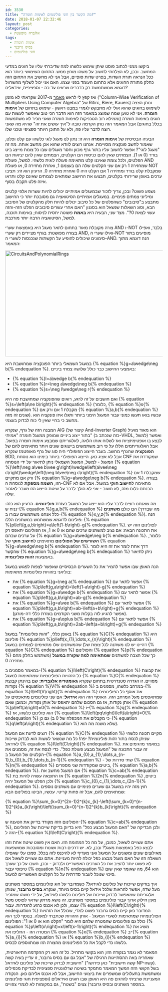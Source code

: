 ```yaml
---
id: 3530
title: "מה הקשר בין חוגי פולינומים לאימות חומרה?"
date: 2018-01-07 22:32:46
layout: post
categories: 
  - אלגברה מופשטת
tags: 
  - אימות חומרה
  - בסיס גרובנר
  - חוגי פולינומים
---
```

ביקשו ממני לכתוב פוסט שיתן שימוש כלשהו למה שדיברתי עליו על חוגים במדעי המחשב. ובכן, לא הצלחתי לחשוב על משהו מוחץ ממש. התחום השימושי ביותר הוא ככל הנראה תורת השדות, בפרט שדות סופיים, אבל אני לא מחשיב את התחום הזה כחלק מתורת החוגים אלא כתחום העומד בפני עצמו. האם אני יכול לשלוף מהשרוול דוגמא שמשתמשת רק בדברים שראינו עד כה - וספציפית, אידאלים?

ואז קפץ לי לראש <a href="http://www.cs.utexas.edu/users/hunt/FMCAD/FMCAD17/preprints/s1p3.pdf">מאמר</a> מ-2017 שקראתי לא מזמן ("Column-Wise Verification of Multipliers Using Computer Algebra" של Ritirc, Biere, Kauers) ונותן הצצה לשימוש בחוגים שהוא אולי לא מתבקש לגמרי במבט ראשון - שימוש בתחום של <strong>אימות חומרה</strong>. אני לא טוען שמה שמוצג במאמר הזה הוא הדבר הכי טוב שאפשר לעשות עם חוגים באימות חומרה (וממילא רוב הטכניקות לאימות חומרה שאני מכיר לא משתמשות בכלל בחוגים) אבל המאמר הזה נותן הקדמה טובה ל"איך עושים את זה" שהיא מה שאני רוצה לדבר עליו פה, ולא על התוכן היותר ספציפי וטכני שלו.

הבעיה הבסיסית של <strong>אימות חומרה</strong> היא זו: נתון לנו מעגל לוגי כלשהו עם קלט ופלט, שאמור לחשב פונקציה מסויימת. אנחנו רוצים לוודא שהוא אכן מחשב אותה. מה זה "מעגל לוגי"? אפשר לחשוב עליו בתור גרף מכוון וחסר מעגלים שבו כל צומת מייצג ביט בודד (0 או 1). הצמתים שאין להם כניסות הם הקלטים, הצמתים שאין להם יציאות הם הפלטים, ולכל צומת שאיננו קלט מתאימה פעולה לוגית כלשהי. למשל, פעולת AND שמחזירה 1 רק אם שני הקלטים שלה הם בעצמם 1, ואחרת מחזירה 0, או פעולת NOT שמקבלת קלט בודד ומחזירה 1 אם הקלט היה 0 ואחרת מחזירה 0. הרעיון הוא זה: תציבו ערכים באופן שרירותי בקלטים, תבצעו את החישוב שמתאים לצמתים שאינם קלט ותראו איזה פלט תקבלו בסוף.

נשמע פשוט? ובכן, צריך לזכור שבמעגלים אמיתיים יכולים להיות עשרות אלפי קלטים ומיליוני צמתים פנימיים. במעגלים אמיתיים הסיטואציה גם מסובכת יותר כי החישוב מתבצע ב"סיבובים" כשהפלטים של כל סיבוב יכולים להיות חלק מהקלטים של הסיבוב הבא, וסוג השאלות שנשאל הוא בסגנון "האם אחרי עשרים סיבובים הפלט הזה-והזה עשוי לצאת 0?". מצד שני, הבעיה היא <strong>באמת</strong> פשוטה יחסית לניסוח; באימות תוכנה, למשל, הסיטואציה הרבה יותר מורכבת.

צורה מקובלת מאוד בתחום לתאר מעגל היא באמצעות שערי AND ו-NOT בלבד, ואפילו בצורה מפושטת: בגרף מציירים רק שערי AND, ואילו שערי ה-NOT מופיעים בתור סימונים שיכולים להופיע על הקשתות שנכנסות לשערי ה-AND. הנה דוגמא מתוך המאמר:

<a href="{{site.baseurl}}{{site.post_images}}/2018/01/CircuitsAndPolynomialRings.png" rel="attachment wp-att-3531"><img class="aligncenter size-full wp-image-3531" src="{{site.baseurl}}{{site.post_images}}/2018/01/CircuitsAndPolynomialRings.png" alt="CircuitsAndPolynomialRings" width="571" height="338" /></a>

במעגל השמאלי ביותר הפונקציה שמחושבת היא {% equation %}g=a\wedge\neg b{% endequation %}. באמצעי החישוב כבר כולל שלושה צמתי ביניים:
<ul>
	<li>{% equation %}l=a\wedge b{% endequation %}</li>
	<li>{% equation %}r=\neg a\wedge\neg b{% endequation %}</li>
	<li>{% equation %}s=\neg l\wedge\neg r{% endequation %}</li>
</ul>
ואם חושבים על זה לרגע, רואים שהפונקציה שמחושבת פה היא {% equation %}s=\left(a\ne b\right){% endequation %} (כלומר, {% equation %}s{% endequation %} מקבלת 1 אם ורק אם {% equation %}a,b{% endequation %} שונים זה מזה). עכשיו בואו תעשו כמוני עבור המעגל הימני ביותר ותגלו איזו פונקציה הוא מחשב כי בחיי שאין לי כוח לבדוק בעצמי.

המבנה הזה של גרף, שנקרא AIG (קיצור של And-Inverter Graph) הוא מאוד מועיל בתור ייצוג ביניים שמופק ממעגל חומרה "אמיתי" (כזה שנכתב ב-VHDL, למשל) ואפשר לבצע בו אופטימיזציות ואז לשלוח אותו הלאה, לאלגוריתם שמבצע אימות חומרה בפועל. אבל האלגוריתמים הללו על פי רוב משתמשים בייצוגים שונים ויותר מתאימים להם של <strong>הפונקציה</strong> שהגרף מחשב. בעבר הייצוג הפופולרי היה סוג של גרף מאופטמז שנקרא BDD, אבל לא אציג כאן. הייצוג הפופולרי ביותר בימינו הוא נוסחת CNF שמקודדת את המעגל - למשל, המעגל השמאלי ניתן לתיאור על ידי הנוסחה {% equation %}\left(\neg a\vee b\vee g\right)\wedge\left(a\vee\neg c\right)\wedge\left(\neg b\vee\neg c\right){% endequation %} שמקבלת 1 אם ורק אם מתקיים {% equation %}g=a\wedge\neg b{% endequation %}. בצורה הזו, <strong>השמה מספקת</strong> לנוסחת ה-CNF מתאימה ל<strong>חישוב חוקי</strong> במעגל. אבל אם לא הבנתם כלום מזה, לא חשוב - אני לא הולך לדבר על שיטת הייצוג הזו מעבר לאזכור שלה.

מה שאנחנו רוצים לדבר עליו הוא ייצוג של המעגל בעזרת <strong>פולינומים</strong>. הרעיון הוא כזה: נניח ש-{% equation %}g,a,b{% endequation %} הם כולם <strong>משתנים</strong> (מה שבדרך כלל אנחנו משתמשים עבורו ב-{% equation %}x,y,z{% endequation %}). הנה פולינום לדוגמא שמשתמש במשתנים הללו: {% equation %}p\left(g,a,b\right)=a\left(1-b\right)-g{% endequation %}. לפולינום הזה יש את התכונה הבאה: אם נציב למשתנים ערכים שהם או 0 או 1, אז הפולינום יתאפס רק על ערכים שבהם {% equation %}g=a\wedge\neg b{% endequation %}. כלומר, <strong>השורשים של הפולינום</strong> מתאימים ל<strong>חישוב חוקי</strong> של {% equation %}g=a\wedge\neg b{% endequation %}. דרך אחת לומר את זה היא לומר שהקשר {% equation %}g=a\wedge\neg b{% endequation %} ניתן לתיאור באמצעות <strong>זהות פולינומית</strong>.

הנה האופן שבו אפשר להמיר את כל השערים הבסיסיים שאפשר לצפות לפגוש במעגל בוליאני בזהויות פולינומיות מתאימות:
<ul>
	<li>את {% equation %}g=\neg a{% endequation %} אפשר לתאר עם {% equation %}p\left(g,a\right)=\left(1-a\right)-g{% endequation %}</li>
	<li>את {% equation %}g=a\wedge b{% endequation %} אפשר לתאר עם {% equation %}p\left(g,a,b\right)=ab-g{% endequation %}</li>
	<li>את {% equation %}g=a\vee b{% endequation %} אפשר לתאר עם {% equation %}p\left(g,a,b\right)=ab-\left(a+b\right)+g{% endequation %} (אפשר להגיע לזה בקלות משני הקודמים בעזרת כללי דה-מורגן).</li>
	<li>את {% equation %}g=a\oplus b{% endequation %} אפשר לתאר עם {% equation %}p\left(g,a,b\right)=2ab-\left(a+b\right)+g{% endequation %}</li>
</ul>
באופן כללי, "זהות פולינומית" במעגל {% equation %}C{% endequation %} היא פולינום {% equation %}p\left(x_{1},\dots,x_{n}\right){% endequation %} שהמשתנים שלו מתאימים לצמתים במעגל (דהיינו יש לנו משתנה לכל צומת של {% equation %}C{% endequation %} והפולינום {% equation %}p{% endequation %} משתמש בחלק מהם) כך שכל הצבה למשתנים <strong>שמתאימה למה שקורה במעגל</strong> מחזירה 0.

במאמר מסמנים ב-{% equation %}I\left(C\right){% endequation %} את קבוצת כל הזהויות הפולינומיות שמתאימות למעגל {% equation %}C{% endequation %} מסויים. זו הגדרה סטנדרטית בתחום שנקרא <strong>גאומטריה אלגברית</strong>: שם בהינתן קבוצת נקודות {% equation %}V{% endequation %} במרחב כלשהו, מסמנים ב-{% equation %}I\left(V\right){% endequation %} את אוסף כל הפולינומים שמתאפסים מעל המרחב הזה. האוסף הזה הוא <strong>אידאל</strong>: אם שני פולינומים מתאפסים על אותן נקודות, אז גם הסכום שלהם יתאפס על אותן נקודות, וכמובן שאם {% equation %}p\left(a\right)=0{% endequation %} ו-{% equation %}q{% endequation %} הוא פולינום כלשהו, אז {% equation %}\left(pq\right)\left(a\right)=0{% endequation %} גם כן (כי מקבלים את המכפלה של 0 ב-{% equation %}q\left(a\right){% endequation %} שלא משנה מה הוא).

רוצים לדעת אם המעגל {% equation %}C{% endequation %} מקיים תכונה כלשהי שניתן לנסח בתור זהות פולינומית? יפה! כל מה שנשאר לעשות הוא לבדוק שייכות לאידאל {% equation %}I\left(C\right){% endequation %}. במאמר מדגימים את זה עבור התכונה של "המעגל מבצע פעולת כפל". כדי לנסח את זה, מסמנים את הקלטים של המעגל ב-{% equation %}a_{0},a_{1},\dots,a_{n-1},b_{0},b_{1},\dots,b_{n-1}{% endequation %} - שתי סדרות של {% equation %}n{% endequation %} ביטים שמקודדות שני מספרים, {% equation %}a,b{% endequation %}. אם המעגל מחשב את {% equation %}c=ab{% endequation %} אז התוצאה עשויה להיות בת {% equation %}2n{% endequation %} ביטים, ולכן הפלט של המעגל יהיה {% equation %}c_{0},c_{1},\dots,c_{2n-1}{% endequation %}. חוץ מזה יהיו במעגל גם שערים פנימיים עם משתנים נוספים שמתאימים להם, אבל זה פחות קריטי. עכשיו, הביטו בפולינום הבא:

{% equation %}\sum_{k=0}^{2n-1}2^{k}c_{k}-\left(\sum_{k=0}^{n-1}2^{k}a_{k}\right)\left(\sum_{k=0}^{n-1}2^{k}b_{k}\right){% endequation %}

הפולינום הזה מקודד בדיוק את הטענה ש-{% equation %}c=ab{% endequation %}, ולכן הבדיקה של "האם המעגל מבצע כפל" היא בדיוק בדיקת שייכות של הפולינום הזה ל-{% equation %}I\left(C\right){% endequation %}.

אתם עשויים לשאול, כמובן, על מה כל המהומה הזו. האם אין פשוט שיטה אחת וזהו לבצע כפל באמצעות מעגל? ובכן, לא. יש דרכים רבות ושונות ומסובכות שמושפעות מאילוצים שונים ומשונים על המעגל ואני מעדיף לא להיכנס לזה בכלל. סמכו עלי שאפילו השאלה הזו של האם מעגל מבצע כפל יכולה להיות מעניינת. אתם גם עשויים לשאול אם לא פשוט יותר להציב את כל הערכים האפשריים ולבדוק - ובכן, חשבו על כך שערך טיפוסי עבור {% equation %}n{% endequation %} הוא 64, מה שאומר שאין שום סיכוי שנוכל לעבור סדרתית על כל הקלטים האפשריים למעגל.

איך בודקים שייכות של פולינום לאידאל? כשמדובר על חוג פולינומים במספר משתנים מעל שדה, אפשר להראות שלכל אידאל קיים בסיס מיוחד, שנקרא <strong>בסיס גרובנר</strong>, שנותן אלגוריתם שמאפשר לבדוק שייכות של פולינום כלשהו לאידאל, על ידי משהו שמזכיר מעין חילוק ארוך עבור פולינומים במספר משתנים. זה נושא מרתק שראוי לפוסט משל עצמו, ולכן לא אכנס כרגע להגדרות. עבור {% equation %}I\left(C\right){% endequation %} המדובר כאן קיים בסיס גרובנר פשוט למדי, שכולל את הזהויות הפולינומיות שמתאימות לשערי המעגל - אותן הזהויות שכתבתי למעלה. בנוסף לכך הוא כולל גם פולינומים שהמטרה שלהם היא לומר "הקלט הוא או 0 או 1": הפולינום {% equation %}p\left(x\right)=x\left(x-1\right){% endequation %} משיג את המטרה הזו - החליפו את {% equation %}x{% endequation %} ב-{% equation %}a_{i}{% endequation %} או {% equation %}b_{i}{% endequation %} כלשהו כדי לקבל את כל הפולינומים מהצורה הזו שמתווספים לבסיס.

המאמר לא נגמר בנקודה הזו; הוא בקושי מתחיל. כל זה הוא רק ההקדמה התיאורטית, שאחריה באה ההסתייגות הרגילה של "אבל גם עם בסיס גרובנר, זו עדיין בעיה קשה חישובית לבדוק שייכות של פולינום לאידאל" ("קשה חישובית" כאן פירושו NP-קשה). בשל הקושי הזה המשך המאמר מתמקד בשיטה שרלוונטית ספציפית לבדיקת מכפילים ומשתמשת בתעלולים שמשפרים את ביצועי החישוב, אבל לא אכנס אליהם כאן. הנקודה המעניינת שרציתי להדגים פה היא האופן שבו חוגים ואידאלים (וספציפית חוגי פולינומים במספר משתנים ובסיס גרובנר) צצים "בשטח", גם במקומות לא לגמרי צפויים.
